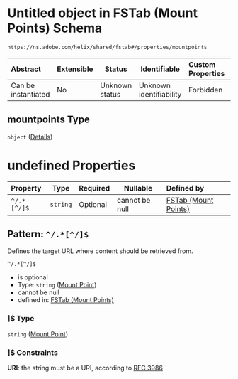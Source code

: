 # Untitled object in FSTab (Mount Points) Schema

```txt
https://ns.adobe.com/helix/shared/fstab#/properties/mountpoints
```




| Abstract            | Extensible | Status         | Identifiable            | Custom Properties | Additional Properties | Access Restrictions | Defined In                                                      |
| :------------------ | ---------- | -------------- | ----------------------- | :---------------- | --------------------- | ------------------- | --------------------------------------------------------------- |
| Can be instantiated | No         | Unknown status | Unknown identifiability | Forbidden         | Allowed               | none                | [fstab.schema.json\*](fstab.schema.json "open original schema") |

## mountpoints Type

`object` ([Details](fstab-properties-mountpoints.md))

# undefined Properties

| Property    | Type     | Required | Nullable       | Defined by                                                                                                                                                                                      |
| :---------- | -------- | -------- | -------------- | :---------------------------------------------------------------------------------------------------------------------------------------------------------------------------------------------- |
| `^/.*[^/]$` | `string` | Optional | cannot be null | [FSTab (Mount Points)](fstab-properties-mountpoints-patternproperties-mount-point.md "https&#x3A;//ns.adobe.com/helix/shared/mountpoint#/properties/mountpoints/patternProperties/^/.\*\[^/]$") |

## Pattern: `^/.*[^/]$`

Defines the target URL where content should be retrieved from.


`^/.*[^/]$`

-   is optional
-   Type: `string` ([Mount Point](fstab-properties-mountpoints-patternproperties-mount-point.md))
-   cannot be null
-   defined in: [FSTab (Mount Points)](fstab-properties-mountpoints-patternproperties-mount-point.md "https&#x3A;//ns.adobe.com/helix/shared/mountpoint#/properties/mountpoints/patternProperties/^/.\*\[^/]$")

### ]$ Type

`string` ([Mount Point](fstab-properties-mountpoints-patternproperties-mount-point.md))

### ]$ Constraints

**URI**: the string must be a URI, according to [RFC 3986](https://tools.ietf.org/html/rfc4291 "check the specification")
